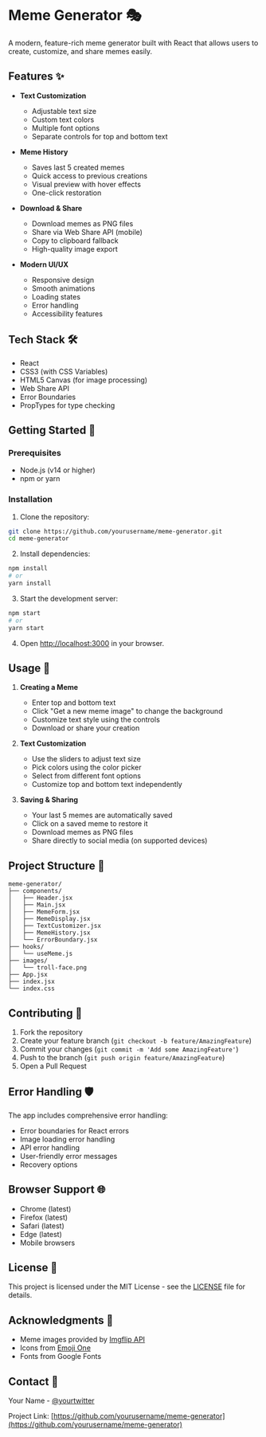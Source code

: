 # Meme Generator 🎭

A modern, feature-rich meme generator built with React that allows users to create, customize, and share memes easily.

## Features ✨

- **Text Customization**
  - Adjustable text size
  - Custom text colors
  - Multiple font options
  - Separate controls for top and bottom text

- **Meme History**
  - Saves last 5 created memes
  - Quick access to previous creations
  - Visual preview with hover effects
  - One-click restoration

- **Download & Share**
  - Download memes as PNG files
  - Share via Web Share API (mobile)
  - Copy to clipboard fallback
  - High-quality image export

- **Modern UI/UX**
  - Responsive design
  - Smooth animations
  - Loading states
  - Error handling
  - Accessibility features

## Tech Stack 🛠

- React
- CSS3 (with CSS Variables)
- HTML5 Canvas (for image processing)
- Web Share API
- Error Boundaries
- PropTypes for type checking

## Getting Started 🚀

### Prerequisites

- Node.js (v14 or higher)
- npm or yarn

### Installation

1. Clone the repository:
```bash
git clone https://github.com/yourusername/meme-generator.git
cd meme-generator
```

2. Install dependencies:
```bash
npm install
# or
yarn install
```

3. Start the development server:
```bash
npm start
# or
yarn start
```

4. Open [http://localhost:3000](http://localhost:3000) in your browser.

## Usage 📝

1. **Creating a Meme**
   - Enter top and bottom text
   - Click "Get a new meme image" to change the background
   - Customize text style using the controls
   - Download or share your creation

2. **Text Customization**
   - Use the sliders to adjust text size
   - Pick colors using the color picker
   - Select from different font options
   - Customize top and bottom text independently

3. **Saving & Sharing**
   - Your last 5 memes are automatically saved
   - Click on a saved meme to restore it
   - Download memes as PNG files
   - Share directly to social media (on supported devices)

## Project Structure 📁

```
meme-generator/
├── components/
│   ├── Header.jsx
│   ├── Main.jsx
│   ├── MemeForm.jsx
│   ├── MemeDisplay.jsx
│   ├── TextCustomizer.jsx
│   ├── MemeHistory.jsx
│   └── ErrorBoundary.jsx
├── hooks/
│   └── useMeme.js
├── images/
│   └── troll-face.png
├── App.jsx
├── index.jsx
└── index.css
```

## Contributing 🤝

1. Fork the repository
2. Create your feature branch (`git checkout -b feature/AmazingFeature`)
3. Commit your changes (`git commit -m 'Add some AmazingFeature'`)
4. Push to the branch (`git push origin feature/AmazingFeature`)
5. Open a Pull Request

## Error Handling 🛡

The app includes comprehensive error handling:
- Error boundaries for React errors
- Image loading error handling
- API error handling
- User-friendly error messages
- Recovery options

## Browser Support 🌐

- Chrome (latest)
- Firefox (latest)
- Safari (latest)
- Edge (latest)
- Mobile browsers

## License 📄

This project is licensed under the MIT License - see the [LICENSE](LICENSE) file for details.

## Acknowledgments 🙏

- Meme images provided by [Imgflip API](https://imgflip.com/api)
- Icons from [Emoji One](https://www.emojione.com/)
- Fonts from Google Fonts

## Contact 📧

Your Name - [@yourtwitter](https://twitter.com/yourtwitter)

Project Link: [https://github.com/yourusername/meme-generator](https://github.com/yourusername/meme-generator)